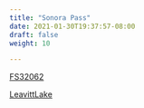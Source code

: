 ```yaml
---
title: "Sonora Pass"
date: 2021-01-30T19:37:57-08:00
draft: false
weight: 10

---
```


<a target="_blank" href="/xmeyers/maps/FS32062.pdf">FS32062</a> 

<a target="_blank" href="/xmeyers/maps/LeavittLake.pdf">LeavittLake</a> 
